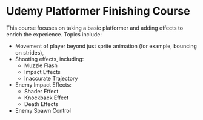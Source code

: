 # Udemy Platformer Finishing Course 
This course focuses on taking a basic platformer and adding effects to enrich the experience. 
Topics include:
- Movement of player beyond just sprite animation (for example, bouncing on strides),
- Shooting effects, including:
  - Muzzle Flash
  - Impact Effects
  - Inaccurate Trajectory
- Enemy Impact Effects:
  - Shader Effect
  - Knockback Effect
  - Death Effects
- Enemy Spawn Control
